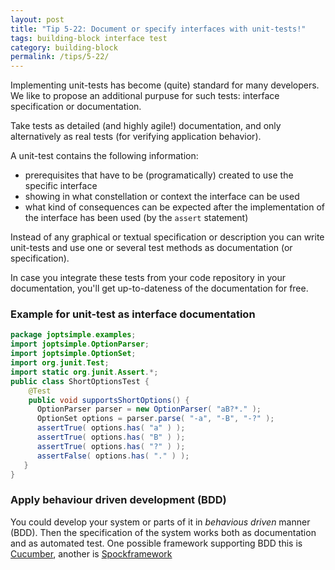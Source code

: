 ```yaml
---
layout: post
title: "Tip 5-22: Document or specify interfaces with unit-tests!"
tags: building-block interface test
category: building-block
permalink: /tips/5-22/
---
```


Implementing unit-tests has become (quite) standard for many developers.
We like to propose an additional purpuse for such tests:
interface specification or documentation.

Take tests as detailed (and highly agile!) documentation,
and only alternatively as real tests (for verifying application behavior).

A unit-test contains the following information:

* prerequisites that have to be (programatically) created
to use the specific interface
* showing in what constellation or context the interface can be used
* what kind of consequences can be expected after the implementation of the interface has been used (by the `assert` statement)

Instead of any graphical or textual specification or description
you can write unit-tests and use one or several test methods
as documentation (or specification).

In case you integrate these tests from your code repository
in your documentation, you'll get up-to-dateness of the documentation
for free.

### Example for unit-test as interface documentation

```java
package joptsimple.examples;
import joptsimple.OptionParser;
import joptsimple.OptionSet;
import org.junit.Test;
import static org.junit.Assert.*;
public class ShortOptionsTest {
    @Test
    public void supportsShortOptions() {
      OptionParser parser = new OptionParser( "aB?*." );
      OptionSet options = parser.parse( "-a", "-B", "-?" );
      assertTrue( options.has( "a" ) );
      assertTrue( options.has( "B" ) );
      assertTrue( options.has( "?" ) );
      assertFalse( options.has( "." ) );
   }
}
```

### Apply behaviour driven development (BDD)

You could develop your system or parts of it in
_behavious driven_ manner (BDD). Then the specification of the
system works both as documentation and as automated test.
One possible framework supporting BDD this is  [Cucumber](https://cucumber.io/), another is
[Spockframework](http://spockframework.org/)
